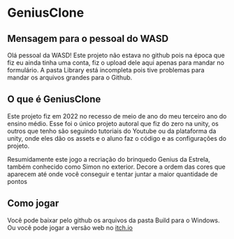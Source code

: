 # GeniusClone

## Mensagem para o pessoal do WASD
Olá pessoal da WASD! Este projeto não estava no github pois na época que fiz eu ainda tinha uma conta, fiz o upload dele aqui apenas para mandar no formulário. A pasta Library está incompleta pois tive problemas para mandar os arquivos grandes para o Github.

## O que é GeniusClone
Este projeto fiz em 2022 no recesso de meio de ano do meu terceiro ano do ensino médio. Esse foi o único projeto autoral que fiz do zero na unity, os outros que tenho são seguindo tutoriais do Youtube ou da plataforma da unity, onde eles dão os assets e o aluno faz o código e as configurações do projeto.

Resumidamente este jogo a recriação do brinquedo Genius da Estrela, também conhecido como Simon no exterior. Decore a ordem das cores que aparecem até onde você conseguir e tentar juntar a maior quantidade de pontos

## Como jogar
Você pode baixar pelo github os arquivos da pasta Build para o Windows.
Ou você pode jogar a versão web no [itch.io](https://plantsx.itch.io/genius-clone)
